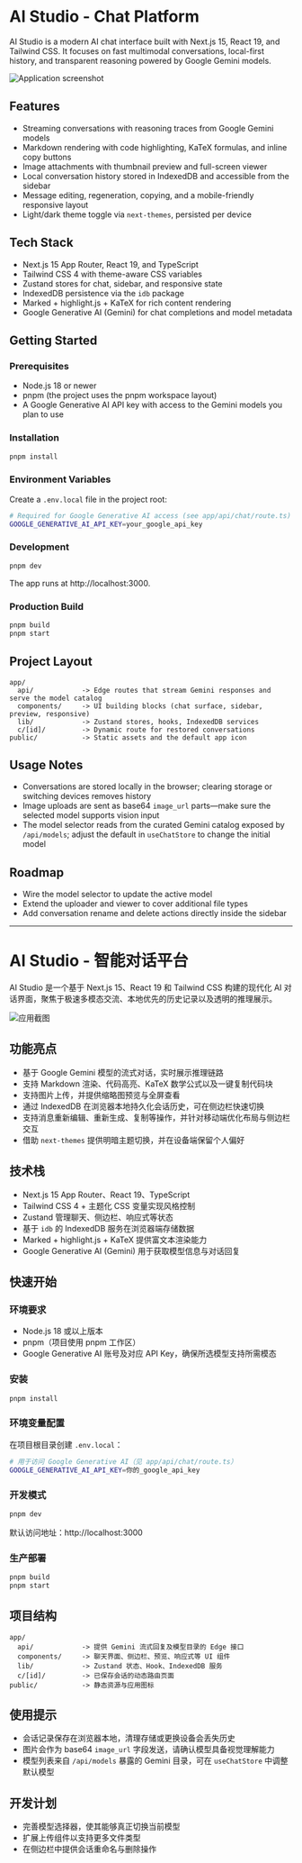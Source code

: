 # AI Studio - Chat Platform

AI Studio is a modern AI chat interface built with Next.js 15, React 19, and Tailwind CSS. It focuses on fast multimodal conversations, local-first history, and transparent reasoning powered by Google Gemini models.

![Application screenshot](public/chat.png)

## Features
- Streaming conversations with reasoning traces from Google Gemini models
- Markdown rendering with code highlighting, KaTeX formulas, and inline copy buttons
- Image attachments with thumbnail preview and full-screen viewer
- Local conversation history stored in IndexedDB and accessible from the sidebar
- Message editing, regeneration, copying, and a mobile-friendly responsive layout
- Light/dark theme toggle via `next-themes`, persisted per device

## Tech Stack
- Next.js 15 App Router, React 19, and TypeScript
- Tailwind CSS 4 with theme-aware CSS variables
- Zustand stores for chat, sidebar, and responsive state
- IndexedDB persistence via the `idb` package
- Marked + highlight.js + KaTeX for rich content rendering
- Google Generative AI (Gemini) for chat completions and model metadata

## Getting Started

### Prerequisites
- Node.js 18 or newer
- pnpm (the project uses the pnpm workspace layout)
- A Google Generative AI API key with access to the Gemini models you plan to use

### Installation
```bash
pnpm install
```

### Environment Variables
Create a `.env.local` file in the project root:

```bash
# Required for Google Generative AI access (see app/api/chat/route.ts)
GOOGLE_GENERATIVE_AI_API_KEY=your_google_api_key
```

### Development
```bash
pnpm dev
```
The app runs at http://localhost:3000.

### Production Build
```bash
pnpm build
pnpm start
```

## Project Layout
```
app/
  api/            -> Edge routes that stream Gemini responses and serve the model catalog
  components/     -> UI building blocks (chat surface, sidebar, preview, responsive)
  lib/            -> Zustand stores, hooks, IndexedDB services
  c/[id]/         -> Dynamic route for restored conversations
public/           -> Static assets and the default app icon
```

## Usage Notes
- Conversations are stored locally in the browser; clearing storage or switching devices removes history
- Image uploads are sent as base64 `image_url` parts—make sure the selected model supports vision input
- The model selector reads from the curated Gemini catalog exposed by `/api/models`; adjust the default in `useChatStore` to change the initial model

## Roadmap
- Wire the model selector to update the active model
- Extend the uploader and viewer to cover additional file types
- Add conversation rename and delete actions directly inside the sidebar

---

# AI Studio - 智能对话平台

AI Studio 是一个基于 Next.js 15、React 19 和 Tailwind CSS 构建的现代化 AI 对话界面，聚焦于极速多模态交流、本地优先的历史记录以及透明的推理展示。

![应用截图](public/chat.png)

## 功能亮点
- 基于 Google Gemini 模型的流式对话，实时展示推理链路
- 支持 Markdown 渲染、代码高亮、KaTeX 数学公式以及一键复制代码块
- 支持图片上传，并提供缩略图预览与全屏查看
- 通过 IndexedDB 在浏览器本地持久化会话历史，可在侧边栏快速切换
- 支持消息重新编辑、重新生成、复制等操作，并针对移动端优化布局与侧边栏交互
- 借助 `next-themes` 提供明暗主题切换，并在设备端保留个人偏好

## 技术栈
- Next.js 15 App Router、React 19、TypeScript
- Tailwind CSS 4 + 主题化 CSS 变量实现风格控制
- Zustand 管理聊天、侧边栏、响应式等状态
- 基于 `idb` 的 IndexedDB 服务在浏览器端存储数据
- Marked + highlight.js + KaTeX 提供富文本渲染能力
- Google Generative AI (Gemini) 用于获取模型信息与对话回复

## 快速开始

### 环境要求
- Node.js 18 或以上版本
- pnpm（项目使用 pnpm 工作区）
- Google Generative AI 账号及对应 API Key，确保所选模型支持所需模态

### 安装
```bash
pnpm install
```

### 环境变量配置
在项目根目录创建 `.env.local`：

```bash
# 用于访问 Google Generative AI（见 app/api/chat/route.ts）
GOOGLE_GENERATIVE_AI_API_KEY=你的_google_api_key
```

### 开发模式
```bash
pnpm dev
```
默认访问地址：http://localhost:3000

### 生产部署
```bash
pnpm build
pnpm start
```

## 项目结构
```
app/
  api/            -> 提供 Gemini 流式回复及模型目录的 Edge 接口
  components/     -> 聊天界面、侧边栏、预览、响应式等 UI 组件
  lib/            -> Zustand 状态、Hook、IndexedDB 服务
  c/[id]/         -> 已保存会话的动态路由页面
public/           -> 静态资源与应用图标
```

## 使用提示
- 会话记录保存在浏览器本地，清理存储或更换设备会丢失历史
- 图片会作为 base64 `image_url` 字段发送，请确认模型具备视觉理解能力
- 模型列表来自 `/api/models` 暴露的 Gemini 目录，可在 `useChatStore` 中调整默认模型

## 开发计划
- 完善模型选择器，使其能够真正切换当前模型
- 扩展上传组件以支持更多文件类型
- 在侧边栏中提供会话重命名与删除操作
